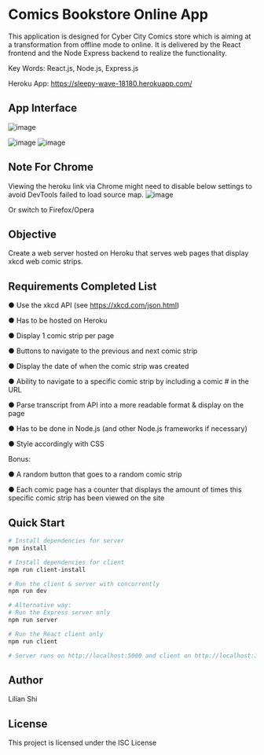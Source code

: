 # Comics Bookstore Online App

This application is designed for Cyber City Comics store which is aiming at a transformation from offline mode to online. It is delivered by the React frontend and the Node Express backend to realize the functionality.

Key Words: React.js, Node.js, Express.js

Heroku App: https://sleepy-wave-18180.herokuapp.com/

## App Interface
![image](https://user-images.githubusercontent.com/50718765/121824235-b9c88480-cc78-11eb-8e55-63adcf1b42cc.png)

![image](https://user-images.githubusercontent.com/50718765/121824231-a9180e80-cc78-11eb-80c9-8565d00e4ca0.png)
![image](https://user-images.githubusercontent.com/50718765/121824224-90a7f400-cc78-11eb-9971-a3ddd653890e.png)


## Note For Chrome 
Viewing the heroku link via Chrome might need to disable below settings to avoid DevTools failed to load source map. 
![image](https://user-images.githubusercontent.com/50718765/121824126-cd272000-cc77-11eb-8cb8-e0e050323a32.png)

Or switch to Firefox/Opera 

## Objective
Create a web server hosted on Heroku that serves web pages that display xkcd web comic strips.

## Requirements Completed List
● Use the xkcd API (see https://xkcd.com/json.html)

● Has to be hosted on Heroku

● Display 1 comic strip per page

● Buttons to navigate to the previous and next comic strip

● Display the date of when the comic strip was created

● Ability to navigate to a specific comic strip by including a comic # in the URL

● Parse transcript from API into a more readable format & display on the page

● Has to be done in Node.js (and other Node.js frameworks if necessary) 

● Style accordingly with CSS

Bonus:

● A random button that goes to a random comic strip

● Each comic page has a counter that displays the amount of times this specific comic strip has been viewed on the site

## Quick Start

```bash
# Install dependencies for server
npm install

# Install dependencies for client
npm run client-install

# Run the client & server with concurrently
npm run dev

# Alternative way: 
# Run the Express server only
npm run server

# Run the React client only
npm run client

# Server runs on http://localhost:5000 and client on http://localhost:3000
```

## Author
Lilian Shi

## License
This project is licensed under the ISC License
